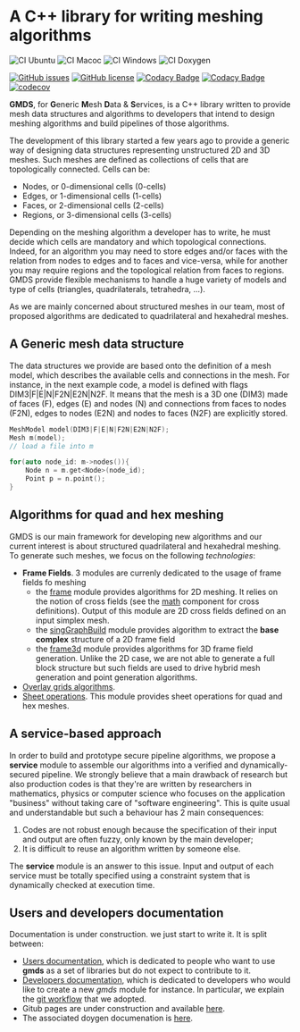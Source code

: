 # A C++ library for writing meshing algorithms
![CI Ubuntu](https://github.com//LIHPC-Computational-Geometry/gmds/actions/workflows/continuous-ubuntu.yml/badge.svg)
![CI Macoc](https://github.com//LIHPC-Computational-Geometry/gmds/actions/workflows/continuous-macos.yml/badge.svg)
![CI Windows](https://github.com//LIHPC-Computational-Geometry/gmds/actions/workflows/continuous-windows.yml/badge.svg)
![CI Doxygen](https://github.com//LIHPC-Computational-Geometry/gmds/actions/workflows/code_docs.yml/badge.svg)

[![GitHub issues](https://img.shields.io/github/issues/LIHPC-Computational-Geometry/gmds)](https://github.com/LIHPC-Computational-Geometry/gmds/issues)
[![GitHub license](https://img.shields.io/github/license/LIHPC-Computational-Geometry/gmds)](https://github.com/LIHPC-Computational-Geometry/gmds/blob/main/LICENSE)
[![Codacy Badge](https://app.codacy.com/project/badge/Grade/bf6ad23f6a3c452ab6f7f3f63d9fdb89)](https://www.codacy.com/gh/LIHPC-Computational-Geometry/gmds/dashboard?utm_source=github.com&amp;utm_medium=referral&amp;utm_content=LIHPC-Computational-Geometry/gmds&amp;utm_campaign=Badge_Grade)
[![Codacy Badge](https://app.codacy.com/project/badge/Coverage/bf6ad23f6a3c452ab6f7f3f63d9fdb89)](https://www.codacy.com/gh/LIHPC-Computational-Geometry/gmds/dashboard?utm_source=github.com&utm_medium=referral&utm_content=LIHPC-Computational-Geometry/gmds&utm_campaign=Badge_Coverage)
[![codecov](https://codecov.io/gh/LIHPC-Computational-Geometry/gmds/branch/main/graph/badge.svg?token=QA3AS0MLDN)](https://codecov.io/gh/LIHPC-Computational-Geometry/gmds)

**GMDS**, for **G**eneric **M**esh **D**ata & **S**ervices,  is a C++ library written to provide mesh data structures and algorithms to developers that intend to design meshing algorithms and build pipelines of those algorithms.

The development of this library started a few years ago to provide a generic way of designing data structures representing unstructured 2D and 3D meshes. Such meshes are defined as collections of cells that are topologically connected. Cells can be:
- Nodes, or 0-dimensional cells (0-cells)
- Edges, or 1-dimensional cells (1-cells)
- Faces, or 2-dimensional cells (2-cells)
- Regions, or 3-dimensional cells (3-cells)

Depending on the meshing algorithm a developer has to write, he must decide which cells are mandatory and which topological connections. Indeed, for an algorithm you may need to store edges and/or faces with the relation from nodes to edges and to faces and vice-versa, while for another you may require regions and the topological relation from faces to regions. GMDS provide flexible mechanisms to handle a huge variety of models and type of cells (triangles, quadrilaterals, tetrahedra, ...).

As we are mainly concerned about structured meshes in our team, most of proposed algorithms are dedicated to quadrilateral and hexahedral meshes. 

## A Generic mesh data structure

The data structures we provide are based onto the definition of a mesh model, which describes the available cells and connections in the mesh. For instance, in the next example code, a model is defined with flags DIM3|F|E|N|F2N|E2N|N2F. It means that the mesh is a 3D one (DIM3) made of faces (F), edges (E) and nodes (N) and connections from faces to nodes (F2N), edges to nodes (E2N) and nodes to faces (N2F) are explicitly stored.
```cpp
MeshModel model(DIM3|F|E|N|F2N|E2N|N2F);
Mesh m(model);
// load a file into m

for(auto node_id: m->nodes()){
    Node n = m.get<Node>(node_id);
    Point p = n.point();
}
```
## Algorithms for quad and hex meshing
GMDS is our main framework for developing new algorithms and our current interest is about structured quadrilateral and hexahedral meshing. To generate such meshes, we focus on the following *technologies*:
- **Frame Fields**. 3 modules are currenly dedicated to the usage of frame fields fo meshing
    - the [frame](frame/README.md) module provides algorithms for 2D meshing. It relies on the notion of cross fields (see the [math](math/README.md) component for cross definitions). Output of this module are 2D cross fields defined on an input simplex mesh.
    - the [singGraphBuild](singGraphBuild/README.md) module provides algorithm to extract the **base complex** structure of a 2D frame field
    - the [frame3d](frame/README.md) module provides algorithms for 3D frame field generation. Unlike the 2D case, we are not able to generate a full block structure but such fields are used to drive hybrid mesh generation and point generation algorithms. 
- [Overlay grids algorithms](Elg3D/README.md).
- [Sheet operations](sheet/README.md). This module provides sheet operations for quad and hex meshes.
## A service-based approach
In order to build and prototype secure pipeline algorithms, we propose a **service** module to assemble our algorithms into a verified and dynamically-secured pipeline. We strongly believe that a main drawback of research but also production codes is that they're are written by researchers in mathematics, physics or computer science who focuses on the application "business" without taking care of "software engineering". This is quite usual and understandable but such a behaviour has 2 main consequences:
1. Codes are not robust enough because the specification of their input and output are often fuzzy, only known by the main developer;
2. It is difficult to reuse an algorithm written by someone else.

The **service** module is an answer to this issue. Input and output of each service must be totally specified using a constraint system that is dynamically checked at execution time.

## Users and developers documentation

Documentation is under construction. we just start to write it. It is split between:
- [Users documentation](docs/mkd/users_doc.md), which is dedicated to people who want to use **gmds** as a set of libraries but do not expect to contribute to it.
- [Developers documentation](docs/mkd/developers_doc.md), which is dedicated to developers who would like to create a new *gmds* module for instance. In particular, we explain the [git workflow](docs/mkd/git_workflow.md) that we adopted.
- Gitub pages are under construction and available [here](https://lihpc-computational-geometry.github.io/gmds).
- The associated doygen documenation is [here](https://lihpc-computational-geometry.github.io/gmds/doxygen/index.html).